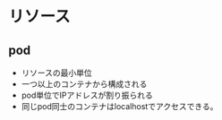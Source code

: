 # リソース

## pod
* リソースの最小単位
* 一つ以上のコンテナから構成される
* pod単位でIPアドレスが割り振られる
* 同じpod同士のコンテナはlocalhostでアクセスできる。

## 